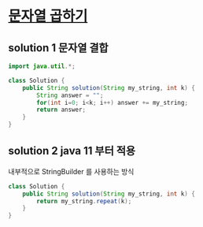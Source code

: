 #   [문자열 곱하기](https://programmers.co.kr/learn/courses/30/lessons/181940)

## solution 1   문자열 결합

```java
import java.util.*;

class Solution {
    public String solution(String my_string, int k) {
        String answer = "";
        for(int i=0; i<k; i++) answer += my_string;
        return answer;
    }
}
```

## solution 2  java 11 부터 적용 

내부적으로 StringBuilder 를 사용하는 방식

```java
class Solution {
    public String solution(String my_string, int k) {
        return my_string.repeat(k);
    }
}
```